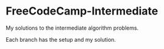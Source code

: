 # FreeCodeCamp-Intermediate

My solutions to the intermediate algorithm problems.

Each branch has the setup and my solution. 
